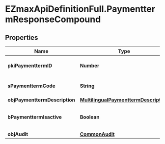 # EZmaxApiDefinitionFull.PaymenttermResponseCompound

## Properties

Name | Type | Description | Notes
------------ | ------------- | ------------- | -------------
**pkiPaymenttermID** | **Number** | The unique ID of the Paymentterm | 
**sPaymenttermCode** | **String** | The code of the Paymentterm | 
**objPaymenttermDescription** | [**MultilingualPaymenttermDescription**](MultilingualPaymenttermDescription.md) |  | 
**bPaymenttermIsactive** | **Boolean** | Whether the Paymentterm is active or not | 
**objAudit** | [**CommonAudit**](CommonAudit.md) |  | 


